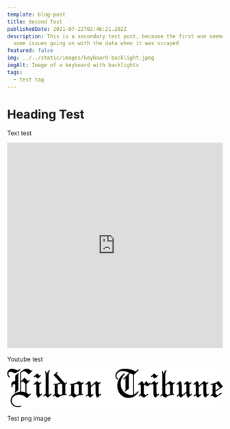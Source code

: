 ```yaml
---
template: blog-post
title: Second Test
publishedDate: 2021-07-22T02:46:21.202Z
description: This is a secondary test post, because the first one seemed to have
  some issues going on with the data when it was scraped
featured: false
img: ../../static/images/keyboard-backlight.jpeg
imgAlt: Image of a keyboard with backlights
tags:
  - test tag
---
```

# Heading Test

Text test

<iframe style="width:100%; height:50vw;" src="https://www.youtube.com/embed/5RLWx-CTB9g" title="YouTube video player" frameborder="0" allow="accelerometer; autoplay; clipboard-write; encrypted-media; gyroscope; picture-in-picture" allowfullscreen></iframe>

Youtube test

![Png test](../../static/images/logo.png "Png test")

Test png image